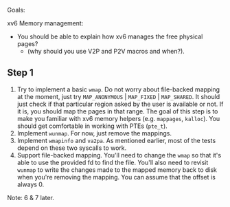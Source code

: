 Goals:

xv6 Memory management:

- You should be able to explain how xv6 manages the free physical pages?
    - (why should you use V2P and P2V macros and when?).

## Step 1

1) Try to implement a basic `wmap`. Do not worry about file-backed mapping at the moment, just try `MAP_ANONYMOUS` | `MAP_FIXED` | `MAP_SHARED`. It should just check if that particular region asked by the user is available or not. If it is, you should map the pages in that range. The goal of this step is to make you familiar with xv6 memory helpers (e.g. `mappages`, `kalloc`). You should get comfortable in working with PTEs (`pte_t`).
2) Implement `wunmap`. For now, just remove the mappings.
3) Implement `wmapinfo` and `va2pa`. As mentioned earlier, most of the tests depend on these two syscalls to work.
4) Support file-backed mapping. You'll need to change the `wmap` so that it's able to use the provided fd to find the file. You'll also need to revisit `wunmap` to write the changes made to the mapped memory back to disk when you're removing the mapping. You can assume that the offset is always 0. 


Note: 6 & 7 later.
